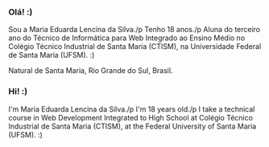 ### Olá! :)

Sou a Maria Eduarda Lencina da Silva./p
Tenho 18 anos./p
Aluna do terceiro ano do Técnico de Informática para Web Integrado ao Ensino Médio no Colégio Técnico Industrial de Santa Maria (CTISM), na Universidade Federal de Santa Maria (UFSM). :)

Natural de Santa Maria, Rio Grande do Sul, Brasil.

### Hi! :)

I'm Maria Eduarda Lencina da Silva./p
I'm 18 years old./p
I take a technical course in Web Development Integrated to High School at Colégio Técnico Industrial de Santa Maria (CTISM), at the Federal University of Santa Maria (UFSM). :)



<!--
**meduardalencina/meduardalencina** is a ✨ _special_ ✨ repository because its `README.md` (this file) appears on your GitHub profile.

